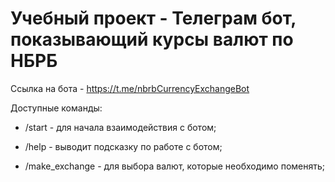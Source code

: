 # Учебный проект - Телеграм бот, показывающий курсы валют по НБРБ

Ссылка на бота - https://t.me/nbrbCurrencyExchangeBot

Доступные команды: 

- /start - для начала взаимодействия с ботом;

- /help - выводит подсказку по работе с ботом;

- /make_exchange - для выбора валют, которые необходимо поменять;
